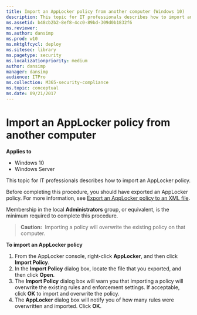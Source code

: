 ```yaml
---
title: Import an AppLocker policy from another computer (Windows 10)
description: This topic for IT professionals describes how to import an AppLocker policy.
ms.assetid: b48cb2b2-8ef8-4cc0-89bd-309d0b1832f6
ms.reviewer: 
ms.author: dansimp
ms.prod: w10
ms.mktglfcycl: deploy
ms.sitesec: library
ms.pagetype: security
ms.localizationpriority: medium
author: dansimp
manager: dansimp
audience: ITPro
ms.collection: M365-security-compliance
ms.topic: conceptual
ms.date: 09/21/2017
---
```


# Import an AppLocker policy from another computer

**Applies to**
 -   Windows 10 
 -   Windows Server

This topic for IT professionals describes how to import an AppLocker policy.

Before completing this procedure, you should have exported an AppLocker policy. For more information, see [Export an AppLocker policy to an XML file](export-an-applocker-policy-to-an-xml-file.md).

Membership in the local **Administrators** group, or equivalent, is the minimum required to complete this procedure.

>**Caution:**  Importing a policy will overwrite the existing policy on that computer.
 
**To import an AppLocker policy**

1.  From the AppLocker console, right-click **AppLocker**, and then click **Import Policy**.
2.  In the **Import Policy** dialog box, locate the file that you exported, and then click **Open**.
3.  The **Import Policy** dialog box will warn you that importing a policy will overwrite the existing rules and enforcement settings. If acceptable, click **OK** to import and overwrite the policy.
4.  The **AppLocker** dialog box will notify you of how many rules were overwritten and imported. Click **OK**.
